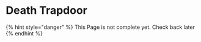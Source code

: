 # Death Trapdoor

{% hint style="danger" %}
This Page is not complete yet. Check back later
{% endhint %}

